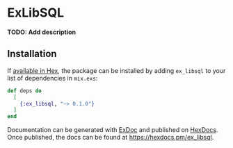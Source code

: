 # ExLibSQL

**TODO: Add description**

## Installation

If [available in Hex](https://hex.pm/docs/publish), the package can be installed
by adding `ex_libsql` to your list of dependencies in `mix.exs`:

```elixir
def deps do
  [
    {:ex_libsql, "~> 0.1.0"}
  ]
end
```

Documentation can be generated with [ExDoc](https://github.com/elixir-lang/ex_doc)
and published on [HexDocs](https://hexdocs.pm). Once published, the docs can
be found at <https://hexdocs.pm/ex_libsql>.

